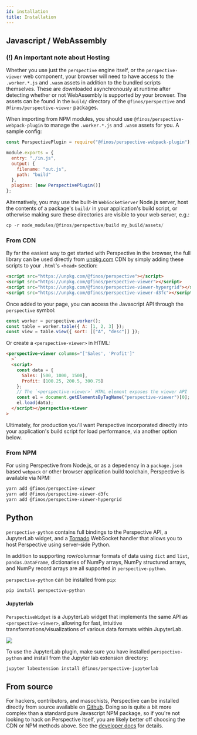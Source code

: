 ```yaml
---
id: installation
title: Installation
---
```


## Javascript / WebAssembly

### (!) An important note about Hosting

Whether you use just the `perspective` engine itself, or the
`perspective-viewer` web component, your browser will need to have access to the
`.worker.*.js` and `.wasm` assets in addition to the bundled scripts themselves.
These are downloaded asynchronously at runtime after detecting whether or not
WebAssembly is supported by your browser. The assets can be found in the
`build/` directory of the `@finos/perspective` and `@finos/perspective-viewer`
packages.

When importing from NPM modules, you should use
`@finos/perspective-webpack-plugin` to manage the `.worker.*.js` and `.wasm`
assets for you. A sample config:

```javascript
const PerspectivePlugin = require("@finos/perspective-webpack-plugin");

module.exports = {
  entry: "./in.js",
  output: {
    filename: "out.js",
    path: "build"
  },
  plugins: [new PerspectivePlugin()]
};
```

Alternatively, you may use the built-in `WebSocketServer` Node.js server, host
the contents of a package's `build/` in your application's build script, or
otherwise making sure these directories are visible to your web server, e.g.:

```javascript
cp -r node_modules/@finos/perspective/build my_build/assets/
```

### From CDN

By far the easiest way to get started with Perspective in the browser, the full
library can be used directly from
[unpkg.com](https://unpkg.com/@finos/perspective-examples/build/perspective-viewer.js)
CDN by simply adding these scripts to your `.html`'s `<head>` section:

```html
<script src="https://unpkg.com/@finos/perspective"></script>
<script src="https://unpkg.com/@finos/perspective-viewer"></script>
<script src="https://unpkg.com/@finos/perspective-viewer-hypergrid"></script>
<script src="https://unpkg.com/@finos/perspective-viewer-d3fc"></script>
```

Once added to your page, you can access the Javascript API through the
`perspective` symbol:

```javascript
const worker = perspective.worker();
const table = worker.table({ A: [1, 2, 3] });
const view = table.view({ sort: [["A", "desc"]] });
```

Or create a `<perspective-viewer>` in HTML:

```html
<perspective-viewer columns="['Sales', 'Profit']"
  >`
  <script>
    const data = {
      Sales: [500, 1000, 1500],
      Profit: [100.25, 200.5, 300.75]
    };
    // The `<perspective-viewer>` HTML element exposes the viewer API
    const el = document.getElementsByTagName("perspective-viewer")[0];
    el.load(data);
  </script></perspective-viewer
>
```

Ultimately, for production you'll want Perspective incorporated directly into
your application's build script for load performance, via another option below.

### From NPM

For using Perspective from Node.js, or as a depedency in a `package.json` based
`webpack` or other browser application build toolchain, Perspective is available
via NPM:

```bash
yarn add @finos/perspective-viewer
yarn add @finos/perspective-viewer-d3fc
yarn add @finos/perspective-viewer-hypergrid
```

## Python

`perspective-python` contains full bindings to the Perspective API, a JupyterLab
widget, and a [Tornado](http://www.tornadoweb.org/en/stable/) WebSocket handler
that allows you to host Perspective using server-side Python.

In addition to supporting row/columnar formats of data using `dict` and `list`,
`pandas.DataFrame`, dictionaries of NumPy arrays, NumPy structured arrays, and
NumPy record arrays are all supported in `perspective-python`.

`perspective-python` can be installed from `pip`:

```bash
pip install perspective-python
```

#### Jupyterlab

`PerspectiveWidget` is a JupyterLab widget that implements the same API as
`<perspective-viewer>`, allowing for fast, intuitive
transformations/visualizations of various data formats within JupyterLab.

<img src="https://perspective.finos.org/img/jupyterlab.png"></img>

To use the JupyterLab plugin, make sure you have installed `perspective-python`
and install from the Jupyter lab extension directory:

```bash
jupyter labextension install @finos/perspective-jupyterlab
```

## From source

For hackers, contributors, and masochists, Perspective can be installed directly
from source available on [Github](https://github.com/finos/perspective). Doing
so is quite a bit more complex than a standard pure Javascript NPM package, so
if you're not looking to hack on Perspective itself, you are likely better off
choosing the CDN or NPM methods above. See the
[developer docs](development.html) for details.

